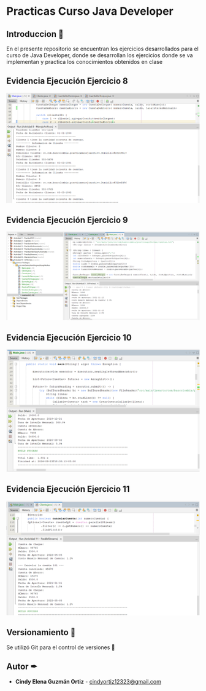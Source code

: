 # **Practicas Curso Java Developer**

## Introduccion 🚀

En el presente repositorio se encuentran los ejercicios desarrollados para el curso de Java Developer, donde se desarrollan los ejercicios donde se va implementan y practica los conocimientos obtenidos en clase

## Evidencia Ejecución Ejercicio 8

![Ejercicio 8](image.png)

## Evidencia Ejecución Ejercicio 9

![Ejercicio 9](image-1.png)

## Evidencia Ejecución Ejercicio 10

![Ejercicio 10](image-2.png)

## Evidencia Ejecución Ejercicio 11

![Ejercicio 11](image-3.png)

## Versionamiento 📌

Se utilizó Git para el control de versiones 🔀

## Autor ✒

- **Cindy Elena Guzmán Ortiz** - [cindyortiz12323@gmail.com](#CindyGuzman)

